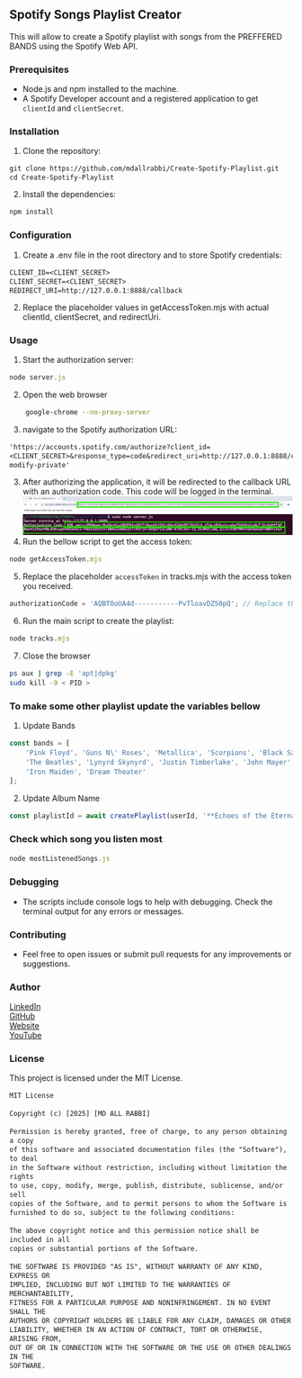 ## Spotify Songs Playlist Creator
This will allow to create a Spotify playlist with songs from the PREFFERED BANDS using the Spotify Web API.
### Prerequisites
- Node.js and npm installed to the machine.
- A Spotify Developer account and a registered application to get `clientId` and `clientSecret`.
### Installation
1. Clone the repository:
```plaintext
git clone https://github.com/mdallrabbi/Create-Spotify-Playlist.git
cd Create-Spotify-Playlist
```
2. Install the dependencies:
```javascript
npm install
```
### Configuration
1. Create a .env file in the root directory and to store Spotify credentials:
```plaintext
CLIENT_ID=<CLIENT_SECRET>
CLIENT_SECRET=<CLIENT_SECRET>
REDIRECT_URI=http://127.0.0.1:8888/callback
```
2. Replace the placeholder values in getAccessToken.mjs with actual clientId, clientSecret, and redirectUri.
### Usage
1. Start the authorization server:
```javascript
node server.js
```
2. Open the web browser 
```bash
    google-chrome --no-proxy-server
```
3. navigate to the Spotify authorization URL:
```plaintext
'https://accounts.spotify.com/authorize?client_id=<CLIENT_SECRET>&response_type=code&redirect_uri=http://127.0.0.1:8888/callback&scope=playlist-modify-private'
```
3. After authorizing the application, it will be redirected to the callback URL with an authorization code. This code will be logged in the terminal.
![From Browser](images/AUTH_CODE_BROWSER.png)
![From Terminal](images/AUTH_CODE_TERMINAL.png)
4. Run the bellow script to get the access token:
```javascript
node getAccessToken.mjs
```
5. Replace the placeholder ```accessToken``` in tracks.mjs with the access token you received.
```javascript
authorizationCode = 'AQBTOoUA4d-----------PvTloavDZ50pQ'; // Replace the authorization code
```
6. Run the main script to create the playlist:
```javascript
node tracks.mjs
```
7. Close the browser
```bash
ps aux | grep -E 'apt|dpkg'
sudo kill -9 < PID >
```
### To make some other playlist update the variables bellow
1. Update Bands
```javascript
const bands = [
    'Pink Floyd', 'Guns N\' Roses', 'Metallica', 'Scorpions', 'Black Sabbath',
    'The Beatles', 'Lynyrd Skynyrd', 'Justin Timberlake', 'John Mayer',
    'Iron Maiden', 'Dream Theater'
];
```
2. Update Album Name
```javascript
const playlistId = await createPlaylist(userId, '**Echoes of the Eternal**', token);
```
### Check which song you listen most
```javascript
node mostListenedSongs.js
```
### Debugging
- The scripts include console logs to help with debugging. Check the terminal output for any errors or messages.
### Contributing
- Feel free to open issues or submit pull requests for any improvements or suggestions.
### Author
[LinkedIn](https://www.linkedin.com/in/mdallrabbi/) <br>
[GitHub](https://github.com/mdallrabbi) <br>
[Website](http://allrabbi.com/) <br>
[YouTube]()
### License
This project is licensed under the MIT License.
```text
MIT License

Copyright (c) [2025] [MD ALL RABBI]

Permission is hereby granted, free of charge, to any person obtaining a copy
of this software and associated documentation files (the "Software"), to deal
in the Software without restriction, including without limitation the rights
to use, copy, modify, merge, publish, distribute, sublicense, and/or sell
copies of the Software, and to permit persons to whom the Software is
furnished to do so, subject to the following conditions:

The above copyright notice and this permission notice shall be included in all
copies or substantial portions of the Software.

THE SOFTWARE IS PROVIDED "AS IS", WITHOUT WARRANTY OF ANY KIND, EXPRESS OR
IMPLIED, INCLUDING BUT NOT LIMITED TO THE WARRANTIES OF MERCHANTABILITY,
FITNESS FOR A PARTICULAR PURPOSE AND NONINFRINGEMENT. IN NO EVENT SHALL THE
AUTHORS OR COPYRIGHT HOLDERS BE LIABLE FOR ANY CLAIM, DAMAGES OR OTHER
LIABILITY, WHETHER IN AN ACTION OF CONTRACT, TORT OR OTHERWISE, ARISING FROM,
OUT OF OR IN CONNECTION WITH THE SOFTWARE OR THE USE OR OTHER DEALINGS IN THE
SOFTWARE.
```
